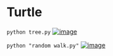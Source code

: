 # Turtle

```python tree.py```
[![image](https://www.linkpicture.com/q/tree_1.jpg)](https://www.linkpicture.com/view.php?img=LPic61ba71bb7bd531769133709)

```python "random walk.py"```
[![image](https://www.linkpicture.com/q/walk.jpg)](https://www.linkpicture.com/view.php?img=LPic61ba71bb7bd531769133709)
